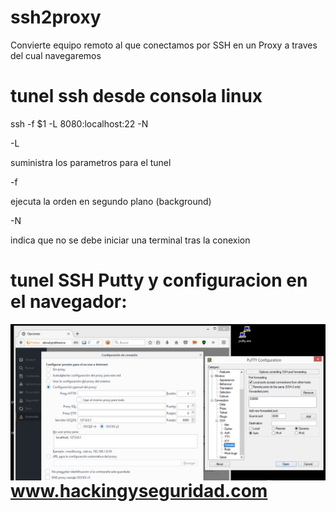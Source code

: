 # ssh2proxy

Convierte equipo remoto al que conectamos por SSH en un Proxy a traves del cual navegaremos

# tunel ssh desde consola linux

ssh -f $1 -L 8080:localhost:22 -N

-L

suministra los parametros para el tunel 


-f

ejecuta la orden en segundo plano (background)


-N

indica que no se debe iniciar una terminal tras la conexion

# tunel SSH Putty y configuracion en el navegador:

<img  style="float:left" alt="route logo" src="https://github.com/hackingyseguridad/ssh2proxy/blob/master/ssh2proxy.png"> 



# www.hackingyseguridad.com

